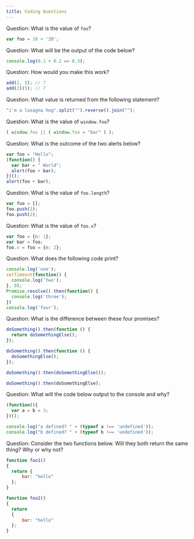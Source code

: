 ```yaml
---
title: Coding Questions
---
```


Question: What is the value of `foo`?
```javascript
var foo = 10 + '20';
```

Question: What will be the output of the code below?
```javascript
console.log(0.1 + 0.2 == 0.3);
```

Question: How would you make this work?
```javascript
add(2, 5); // 7
add(2)(5); // 7
```

Question: What value is returned from the following statement?
```javascript
"i'm a lasagna hog".split("").reverse().join("");
```

Question: What is the value of `window.foo`?
```javascript
( window.foo || ( window.foo = "bar" ) );
```

Question: What is the outcome of the two alerts below?
```javascript
var foo = "Hello";
(function() {
  var bar = " World";
  alert(foo + bar);
})();
alert(foo + bar);
```

Question: What is the value of `foo.length`?
```javascript
var foo = [];
foo.push(1);
foo.push(2);
```

Question: What is the value of `foo.x`?
```javascript
var foo = {n: 1};
var bar = foo;
foo.x = foo = {n: 2};
```

Question: What does the following code print?
```javascript
console.log('one');
setTimeout(function() {
  console.log('two');
}, 0);
Promise.resolve().then(function() {
  console.log('three');
})
console.log('four');
```

Question: What is the difference between these four promises?
```javascript
doSomething().then(function () {
  return doSomethingElse();
});

doSomething().then(function () {
  doSomethingElse();
});

doSomething().then(doSomethingElse());

doSomething().then(doSomethingElse);
```

Question: What will the code below output to the console and why?
```javascript
(function(){
  var a = b = 3;
})();

console.log("a defined? " + (typeof a !== 'undefined'));
console.log("b defined? " + (typeof b !== 'undefined'));
```

Question: Consider the two functions below. Will they both return the same thing? Why or why not?
```javascript
function foo1()
{
  return {
      bar: "hello"
  };
}

function foo2()
{
  return
  {
      bar: "hello"
  };
}
```
